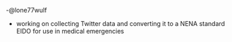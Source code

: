 -@lone77wulf
- working on collecting Twitter data and converting it to a NENA standard EIDO for use in medical emergencies

